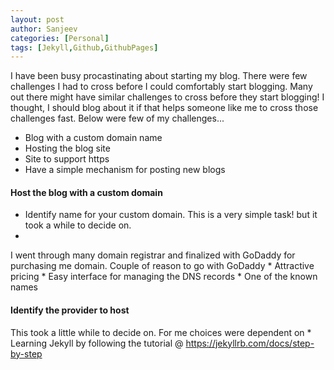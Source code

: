 ```yaml
---
layout: post
author: Sanjeev
categories: [Personal]
tags: [Jekyll,Github,GithubPages]
---
```

I have been busy procastinating about starting my blog. There were few challenges I had to cross before I could comfortably start blogging. Many out there might have similar challenges to cross before they start blogging! I thought, I should blog about it if that helps someone like me to cross those challenges fast. Below were few of my challenges... 

* Blog with a custom domain name
* Hosting the blog site
* Site to support https
* Have a simple mechanism for posting new blogs

#### Host the blog with a custom domain
* Identify name for your custom domain. This is a very simple task! but it took a while to decide on.
* 
I went through many domain registrar and finalized with GoDaddy for purchasing me domain. Couple of reason to go with GoDaddy
	* Attractive pricing
	* Easy interface for managing the DNS records
	* One of the known names

#### Identify the provider to host
This took a little while to decide on. For me choices were dependent on 
*  
Learning Jekyll by following the tutorial @ https://jekyllrb.com/docs/step-by-step